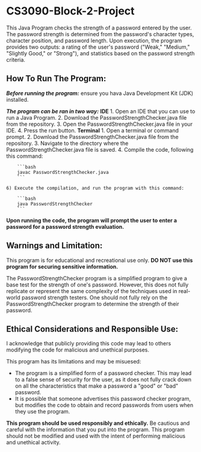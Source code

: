 # CS3090-Block-2-Project

This Java Program checks the strength of a password entered by the user. The password strength is determined from the password's character types, character position, and password length. 
Upon execution, the program provides two outputs: a rating of the user's password ("Weak," "Medium," "Slightly Good," or "Strong"), and statistics based on the password strength criteria.

## How To Run The Program:

**_Before running the program:_** ensure you hava Java Development Kit (JDK) installed.

**_The program can be ran in two way:_**
 **IDE** 
    1. Open an IDE that you can use to run a Java Program.
    2. Download the PasswordStrengthChecker.java file from the repository.
    3. Open the PasswordStrengthChecker.java file in your IDE.
    4. Press the run button.
 **Terminal**
    1. Open a terminal or command prompt.
    2. Download the PasswordStrengthChecker.java file from the repository.
    3. Navigate to the directory where the PasswordStrengthChecker.java file is saved.
    4. Compile the code, following this command:
       
        ```bash
        javac PasswordStrengthChecker.java
        ```
        
    6) Execute the compilation, and run the program with this command:
       
        ```bash
        java PasswordStrengthChecker
        ```
        
  **Upon running the code, the program will prompt the user to enter a password for a password strength evaluation.**

## Warnings and Limitation:

This program is for educational and recreational use only. **DO NOT use this program for securing sensitive information.**

The PasswordStrengthChecker program is a simplified program to give a base test for the strength of one's password. However, this does not fully replicate or represent the same complexity of the techniques used in real-world password strength testers. One should not fully rely on the PasswordStrengthChecker program to determine the strength of their password.

## Ethical Considerations and Responsible Use:

I acknowledge that publicly providing this code may lead to others modifying the code for malicious and unethical purposes.

This program has its limitations and may be misuesed:
  * The program is a simplified form of a password checker. This may lead to a false sense of security for the user, as it does not fully crack down on all the characteristics that make a
  password a "good" or "bad" password.
  * It is possible that someone advertises this password checker program, but modifies the code to obtain and record passwords from users when they use the program.

**This program should be used responsibly and ethically.** Be cautious and careful with the information that you put into the program. This program should not be modified and used with the intent of performing malicious and unethical activity.

  
